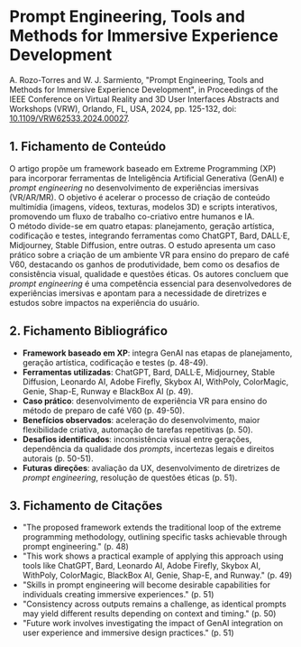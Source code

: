 # Prompt Engineering, Tools and Methods for Immersive Experience Development

A. Rozo-Torres and W. J. Sarmiento, "Prompt Engineering, Tools and Methods for Immersive Experience Development", in Proceedings of the IEEE Conference on Virtual Reality and 3D User Interfaces Abstracts and Workshops (VRW), Orlando, FL, USA, 2024, pp. 125-132, doi: [10.1109/VRW62533.2024.00027](https://ieeexplore.ieee.org/document/10536286).
## 1. Fichamento de Conteúdo

O artigo propõe um framework baseado em Extreme Programming (XP) para incorporar ferramentas de Inteligência Artificial Generativa (GenAI) e *prompt engineering* no desenvolvimento de experiências imersivas (VR/AR/MR). O objetivo é acelerar o processo de criação de conteúdo multimídia (imagens, vídeos, texturas, modelos 3D) e scripts interativos, promovendo um fluxo de trabalho co-criativo entre humanos e IA.  
O método divide-se em quatro etapas: planejamento, geração artística, codificação e testes, integrando ferramentas como ChatGPT, Bard, DALL·E, Midjourney, Stable Diffusion, entre outras. O estudo apresenta um caso prático sobre a criação de um ambiente VR para ensino do preparo de café V60, destacando os ganhos de produtividade, bem como os desafios de consistência visual, qualidade e questões éticas. Os autores concluem que *prompt engineering* é uma competência essencial para desenvolvedores de experiências imersivas e apontam para a necessidade de diretrizes e estudos sobre impactos na experiência do usuário.

## 2. Fichamento Bibliográfico

* **Framework baseado em XP**: integra GenAI nas etapas de planejamento, geração artística, codificação e testes (p. 48-49).
* **Ferramentas utilizadas**: ChatGPT, Bard, DALL·E, Midjourney, Stable Diffusion, Leonardo AI, Adobe Firefly, Skybox AI, WithPoly, ColorMagic, Genie, Shap-E, Runway e BlackBox AI (p. 49).
* **Caso prático**: desenvolvimento de experiência VR para ensino do método de preparo de café V60 (p. 49-50).
* **Benefícios observados**: aceleração do desenvolvimento, maior flexibilidade criativa, automação de tarefas repetitivas (p. 50).
* **Desafios identificados**: inconsistência visual entre gerações, dependência da qualidade dos *prompts*, incertezas legais e direitos autorais (p. 50-51).
* **Futuras direções**: avaliação da UX, desenvolvimento de diretrizes de *prompt engineering*, resolução de questões éticas (p. 51).

## 3. Fichamento de Citações

* "The proposed framework extends the traditional loop of the extreme programming methodology, outlining specific tasks achievable through prompt engineering." (p. 48)
* "This work shows a practical example of applying this approach using tools like ChatGPT, Bard, Leonardo AI, Adobe Firefly, Skybox AI, WithPoly, ColorMagic, BlackBox AI, Genie, Shap-E, and Runway." (p. 49)
* "Skills in prompt engineering will become desirable capabilities for individuals creating immersive experiences." (p. 51)
* "Consistency across outputs remains a challenge, as identical prompts may yield different results depending on context and timing." (p. 50)
* "Future work involves investigating the impact of GenAI integration on user experience and immersive design practices." (p. 51)
